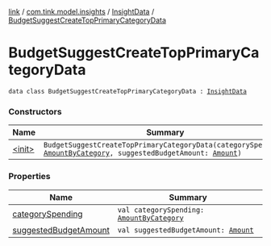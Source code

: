 [link](../../../index.md) / [com.tink.model.insights](../../index.md) / [InsightData](../index.md) / [BudgetSuggestCreateTopPrimaryCategoryData](./index.md)

# BudgetSuggestCreateTopPrimaryCategoryData

`data class BudgetSuggestCreateTopPrimaryCategoryData : `[`InsightData`](../index.md)

### Constructors

| Name | Summary |
|---|---|
| [&lt;init&gt;](-init-.md) | `BudgetSuggestCreateTopPrimaryCategoryData(categorySpending: `[`AmountByCategory`](../../../com.tink.model.relations/-amount-by-category/index.md)`, suggestedBudgetAmount: `[`Amount`](../../../com.tink.model.misc/-amount/index.md)`)` |

### Properties

| Name | Summary |
|---|---|
| [categorySpending](category-spending.md) | `val categorySpending: `[`AmountByCategory`](../../../com.tink.model.relations/-amount-by-category/index.md) |
| [suggestedBudgetAmount](suggested-budget-amount.md) | `val suggestedBudgetAmount: `[`Amount`](../../../com.tink.model.misc/-amount/index.md) |
